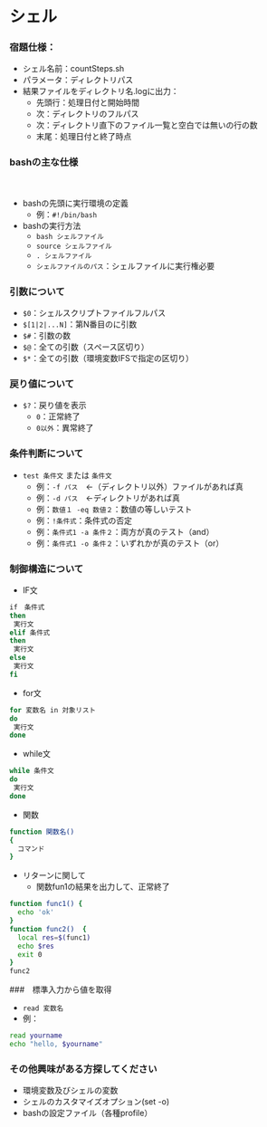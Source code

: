 # シェル


### 宿題仕様：

- シェル名前：countSteps.sh
- パラメータ：ディレクトリパス
- 結果ファイルをディレクトリ名.logに出力：
  - 先頭行：処理日付と開始時間
  - 次：ディレクトリのフルパス
  - 次：ディレクトリ直下のファイル一覧と空白では無いの行の数
  - 末尾：処理日付と終了時点



### bashの主な仕様
　
 - bashの先頭に実行環境の定義
   - 例：`#!/bin/bash`
 - bashの実行方法
   - `bash シェルファイル`
   - `source シェルファイル`
   - `. シェルファイル`
   - `シェルファイルのパス`：シェルファイルに実行権必要



### 引数について

 - `$0`：シェルスクリプトファイルフルパス
 - `$[1|2|...N]`：第N番目のに引数
 - `$#`：引数の数
 - `$@`：全ての引数（スペース区切り）
 - `$*`：全ての引数（環境変数IFSで指定の区切り）



### 戻り値について

 - `$?`：戻り値を表示
   - `0`：正常終了
   - `0以外`：異常終了



### 条件判断について

 - `test 条件文` または `条件文`
   - 例：`-f パス`　←（ディレクトリ以外）ファイルがあれば真
   - 例：`-d パス`　←ディレクトリがあれば真
   - 例：`数値１ -eq 数値２`：数値の等しいテスト
   - 例：`!条件式`：条件式の否定
   - 例：`条件式1 -a 条件２`：両方が真のテスト（and）
   - 例：`条件式1 -o 条件２`：いずれかが真のテスト（or）


### 制御構造について
 
 - IF文
```bash
if　条件式
then
 実行文
elif 条件式
then
 実行文
else
 実行文
fi
```



 - for文
```bash
for 変数名 in 対象リスト
do
 実行文
done
```



 - while文
```bash
while 条件文
do
 実行文
done
```



- 関数
```bash
function 関数名()
{
  コマンド
} 
```



- リターンに関して
  - 関数fun1の結果を出力して、正常終了
```bash
function func1() {
  echo 'ok'
}
function func2()  {
  local res=$(func1)
  echo $res
  exit 0
}
func2
```



###　標準入力から値を取得

 - `read 変数名`
 - 例：
```bash
read yourname
echo "hello, $yourname"
```



### その他興味がある方探してください
 - 環境変数及びシェルの変数
 - シェルのカスタマイズオプション(set -o)
 - bashの設定ファイル（各種profile）